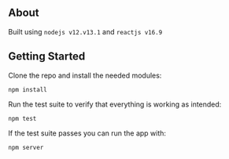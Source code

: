 ## About

Built using `nodejs v12.v13.1` and `reactjs v16.9`

## Getting Started

Clone the repo and install the needed modules:

```
npm install
```

Run the test suite to verify that everything is working as intended:

```
npm test
```

If the test suite passes you can run the app with:

```
npm server
```
